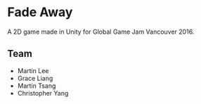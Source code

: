# Fade Away

A 2D game made in Unity for Global Game Jam Vancouver 2016.

## Team
* Martin Lee
* Grace Liang
* Martin Tsang
* Christopher Yang
